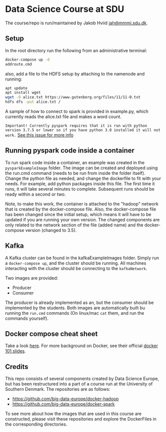# Data Science Course at SDU

The course/repo is run/maintained by Jakob Hviid <jah@mmmi.sdu.dk>.

## Setup

In the root directory run the following from an administrative terminal:

```bash
docker-compose up -d
addroute.cmd
```

also, add a file to the HDFS setup by attaching to the namenode and running:

```bash
apt update
apt install wget
wget -O alice.txt https://www.gutenberg.org/files/11/11-0.txt
hdfs dfs -put alice.txt /
```

A sample of how to connect to spark is provided in example.py, which currently reads the alice.txt file and makes a word count.

`Important! Currently pyspark requires that it is run with python version 3.7.5 or lower so if you have python 3.8 installed it will not work.`
[See this issue for more info](https://github.com/pyinstaller/pyinstaller/issues/4265)

## Running pyspark code inside a container

To run spark code inside a container, an example was created in the `pysparkExampleImage` folder. The image can be created and deployed using the run.cmd command (needs to be run from inside the folder itself).
Change the python file as needed, and change the dockerfile to fit with your needs. For example, add python packages inside this file.
The first time it runs, it will take several minutes to complete. Subsequent runs should be ready within a second or two.

Note, to make this work, the container is attached to the "hadoop" network that is created by the docker-compose file. Also, the docker-compose file has been changed since the initial setup, which means it will have to be updated if you are running your own version. The changed components are only related to the network section of the file (added name) and the docker-compose version (changed to 3.5).

## Kafka

A Kafka cluster can be found in the kafkaExampleImages folder. Simply run a `docker-compose up`, and the cluster should be running. All machines interacting with the cluster should be connecting to the `kafkaNetwork`.

Two images are provided:

- Producer
- Consumer

The producer is already implemented as an, but the consumer should be implemented by the students. Both images are automatically built bu running the `run.cmd` commands (On linux/mac `cat` them, and run the commands yourself).

## Docker compose cheat sheet

Take a look [here](https://gabrieltanner.org/blog/docker-compose).
For more background on Docker, see their official [docker 101 slides](https://github.com/mikegcoleman/docker101/blob/master/Docker_101_Workshop_DockerCon.pdf).

## Credits

This repo consists of several components created by Data Science Europe, but has been restructured into a part of a course run at the University of Southern Denmark.
The repositories are as follows:

- <https://github.com/big-data-europe/docker-hadoop>
- <https://github.com/big-data-europe/docker-spark>

To see more about how the images that are used in this course are constructed, please visit these repositories and explore the DockerFiles in the corresponding directories.
